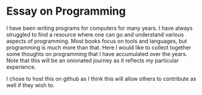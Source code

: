 # Essay on Programming

I have been writing programs for computers for many years. I have always struggled to find a resource where one 
can go and understand various aspects of programming. Most books focus on tools and languages, but programming is
much more than that. Here I would like to collect together some thoughts on programming that I have accumulated
over the years. Note that this will be an onionated journey as it reflects my particular experience.

I chose to host this on github as I think this will allow others to contribute as well if they wish to.
